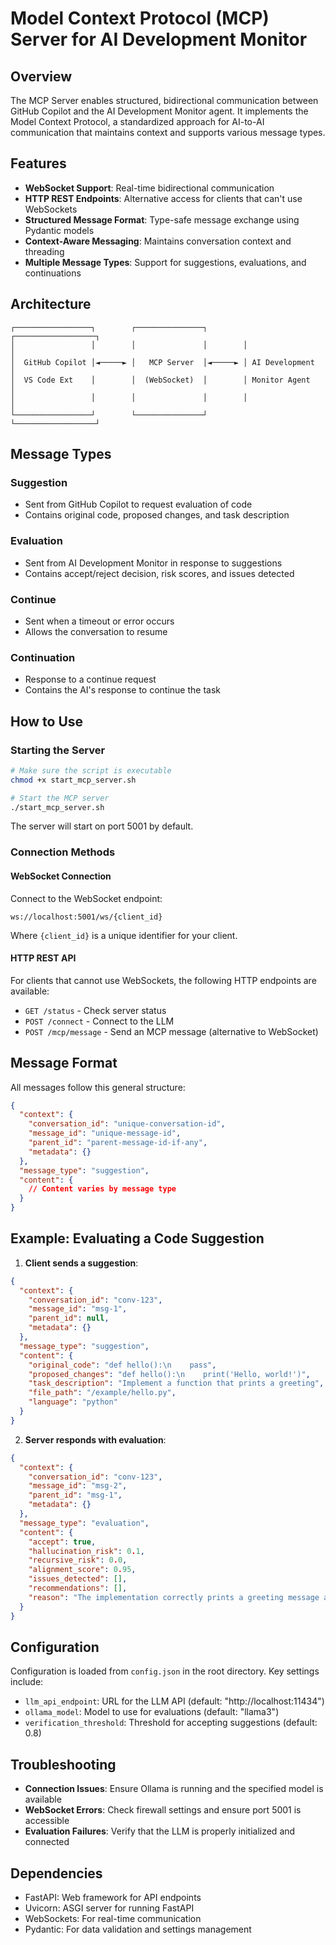 # Model Context Protocol (MCP) Server for AI Development Monitor

## Overview

The MCP Server enables structured, bidirectional communication between GitHub Copilot and the AI Development Monitor agent. It implements the Model Context Protocol, a standardized approach for AI-to-AI communication that maintains context and supports various message types.

## Features

- **WebSocket Support**: Real-time bidirectional communication
- **HTTP REST Endpoints**: Alternative access for clients that can't use WebSockets
- **Structured Message Format**: Type-safe message exchange using Pydantic models
- **Context-Aware Messaging**: Maintains conversation context and threading
- **Multiple Message Types**: Support for suggestions, evaluations, and continuations

## Architecture

```
┌─────────────────┐        ┌───────────────┐        ┌──────────────────┐
│                 │        │               │        │                  │
│  GitHub Copilot │◄─────► │   MCP Server  │◄─────► │ AI Development   │
│  VS Code Ext    │        │  (WebSocket)  │        │ Monitor Agent    │
│                 │        │               │        │                  │
└─────────────────┘        └───────────────┘        └──────────────────┘
```

## Message Types

### Suggestion
- Sent from GitHub Copilot to request evaluation of code
- Contains original code, proposed changes, and task description

### Evaluation
- Sent from AI Development Monitor in response to suggestions
- Contains accept/reject decision, risk scores, and issues detected

### Continue
- Sent when a timeout or error occurs
- Allows the conversation to resume

### Continuation
- Response to a continue request
- Contains the AI's response to continue the task

## How to Use

### Starting the Server

```bash
# Make sure the script is executable
chmod +x start_mcp_server.sh

# Start the MCP server
./start_mcp_server.sh
```

The server will start on port 5001 by default.

### Connection Methods

#### WebSocket Connection

Connect to the WebSocket endpoint:
```
ws://localhost:5001/ws/{client_id}
```

Where `{client_id}` is a unique identifier for your client.

#### HTTP REST API

For clients that cannot use WebSockets, the following HTTP endpoints are available:

- `GET /status` - Check server status
- `POST /connect` - Connect to the LLM
- `POST /mcp/message` - Send an MCP message (alternative to WebSocket)

## Message Format

All messages follow this general structure:

```json
{
  "context": {
    "conversation_id": "unique-conversation-id",
    "message_id": "unique-message-id",
    "parent_id": "parent-message-id-if-any",
    "metadata": {}
  },
  "message_type": "suggestion",
  "content": {
    // Content varies by message type
  }
}
```

## Example: Evaluating a Code Suggestion

1. **Client sends a suggestion**:

```json
{
  "context": {
    "conversation_id": "conv-123",
    "message_id": "msg-1",
    "parent_id": null,
    "metadata": {}
  },
  "message_type": "suggestion",
  "content": {
    "original_code": "def hello():\n    pass",
    "proposed_changes": "def hello():\n    print('Hello, world!')",
    "task_description": "Implement a function that prints a greeting",
    "file_path": "/example/hello.py",
    "language": "python"
  }
}
```

2. **Server responds with evaluation**:

```json
{
  "context": {
    "conversation_id": "conv-123",
    "message_id": "msg-2",
    "parent_id": "msg-1",
    "metadata": {}
  },
  "message_type": "evaluation",
  "content": {
    "accept": true,
    "hallucination_risk": 0.1,
    "recursive_risk": 0.0,
    "alignment_score": 0.95,
    "issues_detected": [],
    "recommendations": [],
    "reason": "The implementation correctly prints a greeting message as requested"
  }
}
```

## Configuration

Configuration is loaded from `config.json` in the root directory. Key settings include:

- `llm_api_endpoint`: URL for the LLM API (default: "http://localhost:11434")
- `ollama_model`: Model to use for evaluations (default: "llama3")
- `verification_threshold`: Threshold for accepting suggestions (default: 0.8)

## Troubleshooting

- **Connection Issues**: Ensure Ollama is running and the specified model is available
- **WebSocket Errors**: Check firewall settings and ensure port 5001 is accessible
- **Evaluation Failures**: Verify that the LLM is properly initialized and connected

## Dependencies

- FastAPI: Web framework for API endpoints
- Uvicorn: ASGI server for running FastAPI
- WebSockets: For real-time communication
- Pydantic: For data validation and settings management
